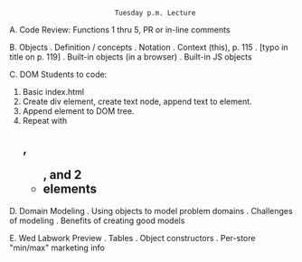                               Tuesday p.m. Lecture

A. Code Review: Functions 1 thru 5, PR or in-line comments

B. Objects
. Definition / concepts
. Notation
. Context (this), p. 115
. [typo in title on p. 119]
. Built-in objects (in a browser)
  . Built-in JS objects

C. DOM
Students to code:
1. Basic index.html
2. Create div element, create text node, append text to element.
3. Append element to DOM tree.
4. Repeat with <h2>, <ul>, and 2 <li> elements

D. Domain Modeling
. Using objects to model problem domains
. Challenges of modeling
. Benefits of creating good models

E. Wed Labwork Preview
. Tables
. Object constructors
. Per-store "min/max" marketing info
